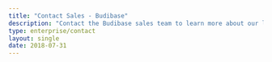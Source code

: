 ```yaml
---
title: "Contact Sales - Budibase"
description: "Contact the Budibase sales team to learn more about our low-code platform and offerings."
type: enterprise/contact
layout: single
date: 2018-07-31
---
```

